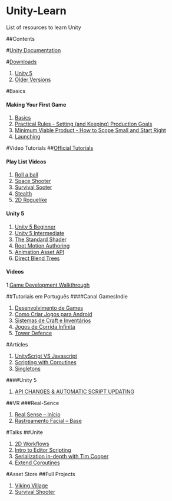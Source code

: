 # Unity-Learn
List of resources to learn Unity


##Contents

#[Unity Documentation](http://docs.unity3d.com/ScriptReference/)

#[Downloads](http://unity3d.com/get-unity/download/archive)
1. [Unity 5](http://unity3d.com/get-unity/download)
2. [Older Versions](http://unity3d.com/get-unity/download/archive)

#Basics
#### Making Your First Game
1. [Basics](https://www.youtube.com/watch?v=z06QR-tz1_o)
2. [Practical Rules - Setting (and Keeping) Production Goals](https://www.youtube.com/watch?v=dHMNeNapL1E)
3. [Minimum Viable Product - How to Scope Small and Start Right](https://www.youtube.com/watch?v=UvCri1tqIxQ)
4. [Launching](https://www.youtube.com/watch?v=qxsEimJ_3bM)

#Video Tutorials
##[Official Tutorials](http://unity3d.com/learn/tutorials/modules)

#### Play List Videos
1. [Roll a ball](http://unity3d.com/learn/tutorials/projects/roll-a-ball)
2. [Space Shooter](http://unity3d.com/learn/tutorials/projects/space-shooter)
3. [Survival Sooter](http://unity3d.com/learn/tutorials/projects/survival-shooter)
4. [Stealth](http://unity3d.com/learn/tutorials/projects/stealth)
5. [2D Roguelike](http://unity3d.com/learn/tutorials/projects/2d-roguelike)

#### Unity 5
1. [Unity 5 Beginner](http://unity3d.com/learn/tutorials/modules/beginner/unity-5/unity5-lighting-overview)
2. [Unity 5 Intermediate](http://unity3d.com/learn/tutorials/modules/intermediate/unity-5/animation-asset-api)
3. [The Standard Shader](https://www.youtube.com/watch?v=fD_ho_ofY6A)
4. [Root Motion Authoring](https://www.youtube.com/watch?v=Kn6jxLWA31M)
5. [Animation Asset API](https://www.youtube.com/watch?v=DyYib-cDfvQ)
6. [Direct Blend Trees](https://www.youtube.com/watch?v=ihmPDjiF-zg)

#### Videos
1.[Game Development Walkthrough](https://www.youtube.com/watch?v=4qE8cuHI93c)

##Tutoriais em Português
####Canal GamesIndie
1. [Desenvolvimento de Games](https://www.youtube.com/watch?v=-7YkXoPzYww&list=PLB9EE18EE0A788EC4)
2. [Como Criar Jogos para Android](https://www.youtube.com/watch?v=Uli7RC7kM-8&list=PL7NgKfYIfyx7SUJGDmK0qz_wkMwIJxFll)
3. [Sistemas de Craft e Inventários](https://www.youtube.com/watch?v=nKa8xhKxf-o&list=PL7NgKfYIfyx7eGs6oHdoKyqHQjnd12fjY)
4. [Jogos de Corrida Infinita](https://www.youtube.com/watch?v=Pkh-3EGQlFE&list=PL7NgKfYIfyx4ER32hQRSj518Y2lKL66HO)
5. [Tower Defence](https://www.youtube.com/watch?v=4_hJLoRFEgA&list=PL7NgKfYIfyx7UrSdy-eT7vYZ6LJmc4XMr)

#Articles
1. [UnityScript VS Javascript](http://wiki.unity3d.com/index.php?title=UnityScript_versus_JavaScript)
2. [Scripting with Coroutines](http://unitypatterns.com/scripting-with-coroutines/)
3. [Singletons](http://unitypatterns.com/singletons/)

####Unity 5
1. [API CHANGES & AUTOMATIC SCRIPT UPDATING](http://blogs.unity3d.com/2014/06/23/unity5-api-changes-automatic-script-updating/)

##VR
###Real-Sence
1. [Real Sense – Início](http://www.samu42.com/real-sense-inicio/)
2. [Rastreamento Facial – Base](http://www.samu42.com/rastreamento-facial-base/)


#Talks
##Unite
1. [2D Workflows](https://www.youtube.com/watch?v=B1F6fi04qw8)
1. [Intro to Editor Scripting](https://www.youtube.com/watch?v=6dnQX0ChOsA)
2. [Serialization in-depth with Tim Cooper](https://www.youtube.com/watch?v=MmUT0ljrHNc)
4. [Extend Coroutines](https://www.youtube.com/watch?v=ciDD6Wl-Evk)

#Asset Store
##Full Projects
1. [Viking Village](https://www.assetstore.unity3d.com/en/#!/content/29140)
2. [Survival Shooter](https://www.assetstore.unity3d.com/en/#!/content/21028)


